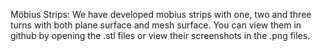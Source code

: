 Möbius Strips:
We have developed mobius strips with one, two and three turns with both plane surface and mesh surface.
You can view them in github by opening the .stl files or view their screenshots in the .png files.
